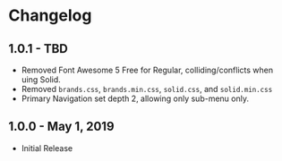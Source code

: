 # Changelog

## 1.0.1 - TBD
- Removed Font Awesome 5 Free for Regular, colliding/conflicts when uing Solid.
- Removed `brands.css`, `brands.min.css`, `solid.css`, and `solid.min.css`
- Primary Navigation set depth 2, allowing only sub-menu only.

## 1.0.0 - May 1, 2019
- Initial Release
